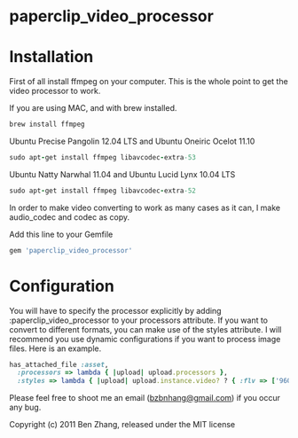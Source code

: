 paperclip_video_processor
=========================

Installation
===========
First of all install ffmpeg on your computer. This is the whole point to get the video processor to work.

If you are using MAC, and with brew installed.

```ruby
brew install ffmpeg
```
Ubuntu Precise Pangolin 12.04 LTS and Ubuntu Oneiric Ocelot 11.10

```ruby
sudo apt-get install ffmpeg libavcodec-extra-53
```
Ubuntu Natty Narwhal 11.04 and Ubuntu Lucid Lynx 10.04 LTS

```ruby
sudo apt-get install ffmpeg libavcodec-extra-52
```

In order to make video converting to work as many cases as it can, I make audio_codec and codec as copy. 

Add this line to your Gemfile

```ruby
gem 'paperclip_video_processor'
```

Configuration
=============

You will have to specify the processor explicitly by adding :paperclip_video_processor to your processors attribute. If you want to convert to different formats, you can make use of the styles attribute.
I will recommend you use dynamic configurations if you want to process image files. Here is an example.

```ruby
has_attached_file :asset,
  :processors => lambda { |upload| upload.processors },
  :styles => lambda { |upload| upload.instance.video? ? { :flv => ['960x600', 'flv'], :mp4 => ['960x600', 'mp4'] } : { :small => "40x40", :med => "120x120" } }
```

Please feel free to shoot me an email (bzbnhang@gmail.com) if you occur any bug.

Copyright (c) 2011 Ben Zhang, released under the MIT license